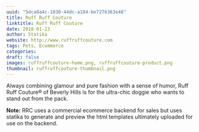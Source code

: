 ```yaml
--- 
uuid: "5dca8a4c-1030-44dc-a184-be7276363e48"
title: Ruff Ruff Couture
linktitle: Ruff Ruff Couture
date: 2018-01-23 
author: Statika 
website: http://www.ruffruffcouture.com
tags: Pets, Ecommerce
categories:   
draft: false 
images: ruffruffcouture-home.png, ruffruffcouture-product.png
thumbnail: ruffruffcouture-thumbnail.png
---
```


Always combining glamour and pure fashion with a sense of humor, Ruff Ruff Couture® of 
Beverly Hills is for the ultra-chic doggie who wants to stand out from the pack.

**Note:**  RRC uses a commercial ecommerce backend for sales but uses statika to generate and preview the html templates
ultimately uploaded for use on the backend.


